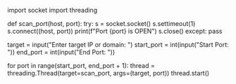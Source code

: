 import socket
import threading

def scan_port(host, port):
    try:
        s = socket.socket()
        s.settimeout(1)
        s.connect((host, port))
        print(f"Port {port} is OPEN")
        s.close()
    except:
        pass

target = input("Enter target IP or domain: ")
start_port = int(input("Start Port: "))
end_port = int(input("End Port: "))

for port in range(start_port, end_port + 1):
    thread = threading.Thread(target=scan_port, args=(target, port))
    thread.start()
